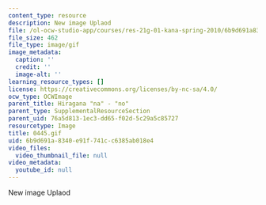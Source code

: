 ```yaml
---
content_type: resource
description: New image Uplaod
file: /ol-ocw-studio-app/courses/res-21g-01-kana-spring-2010/6b9d691a8340e91f741cc6385ab018e4_0445.gif
file_size: 462
file_type: image/gif
image_metadata:
  caption: ''
  credit: ''
  image-alt: ''
learning_resource_types: []
license: https://creativecommons.org/licenses/by-nc-sa/4.0/
ocw_type: OCWImage
parent_title: Hiragana "na" - "no"
parent_type: SupplementalResourceSection
parent_uid: 76a5d813-1ec3-dd65-f02d-5c29a5c85727
resourcetype: Image
title: 0445.gif
uid: 6b9d691a-8340-e91f-741c-c6385ab018e4
video_files:
  video_thumbnail_file: null
video_metadata:
  youtube_id: null
---
```

New image Uplaod